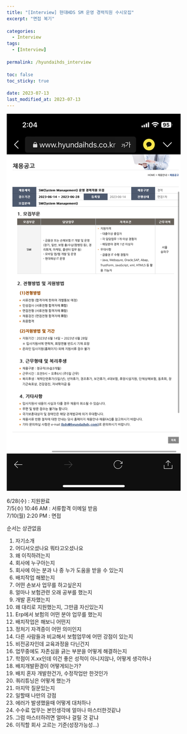 ```yaml
---
title: "[Interview] 현대HDS SM 운영 경력직원 수시모집"
excerpt: "면접 복기"

categories:
  - Interview
tags:
  - [Interview]

permalink: /hyundaihds_interview

toc: false
toc_sticky: true

date: 2023-07-13
last_modified_at: 2023-07-13
---
```


![stack](/assets/images/posts_img/Interview/현대HDS.png)
 
6/28(수) : 지원완료   
7/5(수) 10:46 AM : 서류합격 이메일 받음   
7/10(월) 2:20 PM : 면접   

순서는 상관없음

1. 자기소개
2. 어디서오셨나요 뭐타고오셨나요
3. 왜 이직하려는지
4. 회사에 누구아는지 
5. 회사에 아는 분과 나 중 누가 도움을 받을 수 있는지
6. 배치작업 해봤는지
7. 어떤 손보사 업무를 하고싶은지
8. 얼마나 보험관련 오래 공부를 했는지
9. 개발 혼자했는지
10. 왜 대리로 지원했는지, 그만큼 자신있는지
11. Erp에서 보험의 어떤 분야 업무를 했는지
12. 배치작업은 해보니 어떤지
13. 정처기 자격증이 어떤 의미인지
14. 다른 사람들과 비교해서 보험업무에 어떤 강점이 있는지
15. 비전공자인데 교육과정을 다닌건지
16. 업무중에도 자존심을 긁는 부분을 어떻게 해결하는지
17. 학점이 X.xx인데 이건 좋은 성적이 아니지않나, 어떻게 생각하나
18. 배치개발환경이 어떻게되는가? 
19. 배치 혼자 개발한건가, 수정작업만 한것인가
20. 쿼리튜닝은 어떻게 했는가
21. 마지막 질문있는지
22. 일할때 나만의 강점
23. 에러가 발생했을때 어떻게 대처하나
24. 수수료 업무는 본인생각에 얼마나 마스터한것같냐
25. 그럼 마스터하려면 얼마나 걸릴 것 같냐
26. 이직할 회사 고르는 기준(성장가능성…)

